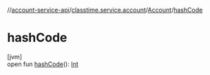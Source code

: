 //[account-service-api](../../../index.md)/[classtime.service.account](../index.md)/[Account](index.md)/[hashCode](hash-code.md)

# hashCode

[jvm]\
open fun [hashCode](hash-code.md)(): [Int](https://kotlinlang.org/api/latest/jvm/stdlib/kotlin/-int/index.html)
